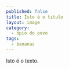 ```yaml
---
published: false
title: Isto é o titulo
layout: image
category: 
  - ópio do povo
tags: 
  - bananas
---
```


Isto é o texto.
